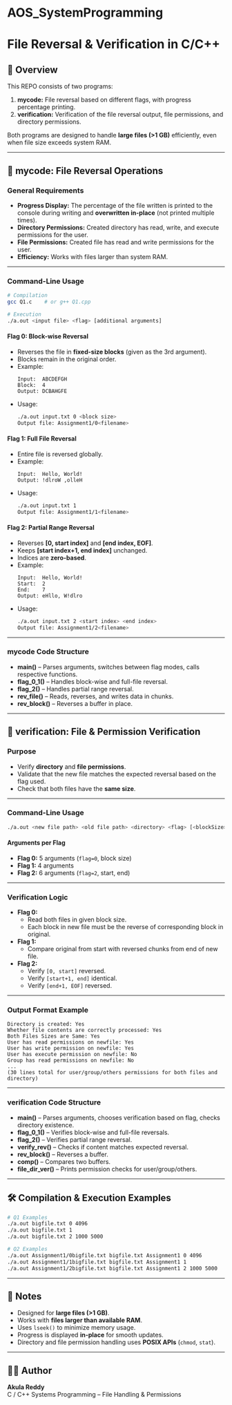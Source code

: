 # AOS_SystemProgramming
# File Reversal & Verification in C/C++

## 📌 Overview

This REPO consists of two programs:

1. **mycode:** File reversal based on different flags, with progress percentage printing.
2. **verification:** Verification of the file reversal output, file permissions, and directory permissions.

Both programs are designed to handle **large files (>1 GB)** efficiently, even when file size exceeds system RAM.

---

## 📂 mycode: File Reversal Operations

### General Requirements

- **Progress Display:** The percentage of the file written is printed to the console during writing and **overwritten in-place** (not printed multiple times).
- **Directory Permissions:** Created directory has read, write, and execute permissions for the user.
- **File Permissions:** Created file has read and write permissions for the user.
- **Efficiency:** Works with files larger than system RAM.

---

### Command-Line Usage

```bash
# Compilation
gcc Q1.c    # or g++ Q1.cpp

# Execution
./a.out <input file> <flag> [additional arguments]
```

#### **Flag 0: Block-wise Reversal**

- Reverses the file in **fixed-size blocks** (given as the 3rd argument).
- Blocks remain in the original order.
- Example:
  ```
  Input:  ABCDEFGH
  Block:  4
  Output: DCBAHGFE
  ```
- Usage:
  ```bash
  ./a.out input.txt 0 <block size>
  Output file: Assignment1/0<filename>
  ```

#### **Flag 1: Full File Reversal**

- Entire file is reversed globally.
- Example:
  ```
  Input:  Hello, World!
  Output: !dlroW ,olleH
  ```
- Usage:
  ```bash
  ./a.out input.txt 1
  Output file: Assignment1/1<filename>
  ```

#### **Flag 2: Partial Range Reversal**

- Reverses **[0, start index]** and **[end index, EOF]**.
- Keeps **[start index+1, end index]** unchanged.
- Indices are **zero-based**.
- Example:
  ```
  Input:  Hello, World!
  Start:  2
  End:    7
  Output: eHllo, W!dlro
  ```
- Usage:
  ```bash
  ./a.out input.txt 2 <start index> <end index>
  Output file: Assignment1/2<filename>
  ```

---

### **mycode Code Structure**

- **main()** – Parses arguments, switches between flag modes, calls respective functions.
- **flag_0_1()** – Handles block-wise and full-file reversal.
- **flag_2()** – Handles partial range reversal.
- **rev_file()** – Reads, reverses, and writes data in chunks.
- **rev_block()** – Reverses a buffer in place.

---

## 📂 verification: File & Permission Verification

### Purpose

- Verify **directory** and **file permissions**.
- Validate that the new file matches the expected reversal based on the flag used.
- Check that both files have the **same size**.

---

### Command-Line Usage

```bash
./a.out <new file path> <old file path> <directory> <flag> [<blockSize>|<start> <end>]
```

#### Arguments per Flag

- **Flag 0:** 5 arguments (`flag=0`, block size)
- **Flag 1:** 4 arguments
- **Flag 2:** 6 arguments (`flag=2`, start, end)

---

### Verification Logic

- **Flag 0:**
  - Read both files in given block size.
  - Each block in new file must be the reverse of corresponding block in original.
- **Flag 1:**
  - Compare original from start with reversed chunks from end of new file.
- **Flag 2:**
  - Verify `[0, start]` reversed.
  - Verify `[start+1, end]` identical.
  - Verify `[end+1, EOF]` reversed.

---

### Output Format Example

```
Directory is created: Yes
Whether file contents are correctly processed: Yes
Both Files Sizes are Same: Yes
User has read permissions on newfile: Yes
User has write permission on newfile: Yes
User has execute permission on newfile: No
Group has read permissions on newfile: No
...
(30 lines total for user/group/others permissions for both files and directory)
```

---

### **verification Code Structure**

- **main()** – Parses arguments, chooses verification based on flag, checks directory existence.
- **flag_0_1()** – Verifies block-wise and full-file reversals.
- **flag_2()** – Verifies partial range reversal.
- **verify_rev()** – Checks if content matches expected reversal.
- **rev_block()** – Reverses a buffer.
- **comp()** – Compares two buffers.
- **file_dir_ver()** – Prints permission checks for user/group/others.

---

## 🛠 Compilation & Execution Examples

```bash
# Q1 Examples
./a.out bigfile.txt 0 4096
./a.out bigfile.txt 1
./a.out bigfile.txt 2 1000 5000

# Q2 Examples
./a.out Assignment1/0bigfile.txt bigfile.txt Assignment1 0 4096
./a.out Assignment1/1bigfile.txt bigfile.txt Assignment1 1
./a.out Assignment1/2bigfile.txt bigfile.txt Assignment1 2 1000 5000
```

---

## 📜 Notes

- Designed for **large files (>1 GB)**.
- Works with **files larger than available RAM**.
- Uses `lseek()` to minimize memory usage.
- Progress is displayed **in-place** for smooth updates.
- Directory and file permission handling uses **POSIX APIs** (`chmod`, `stat`).

---

## 👨‍💻 Author

**Akula Reddy**  
C / C++ Systems Programming – File Handling & Permissions
